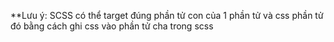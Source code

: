 \*\*Lưu ý: SCSS có thể target đúng phần tử con của 1 phần tử và css phần tử đó bằng cách ghi css vào phần tử cha trong scss
